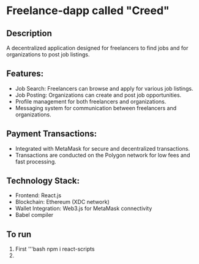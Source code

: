 # Freelance-dapp called "Creed"

## Description

A decentralized application designed for freelancers to find jobs and for organizations to post job listings.

## Features:
- Job Search: Freelancers can browse and apply for various job listings.
- Job Posting: Organizations can create and post job opportunities.
- Profile management for both freelancers and organizations.
- Messaging system for communication between freelancers and organizations.

## Payment Transactions:
- Integrated with MetaMask for secure and decentralized transactions.
- Transactions are conducted on the Polygon network for low fees and fast processing.

## Technology Stack:
- Frontend: React.js
- Blockchain: Ethereum (XDC network)
- Wallet Integration: Web3.js for MetaMask connectivity
- Babel compiler

## To run 
1. First '''bash npm i react-scripts
2. 


